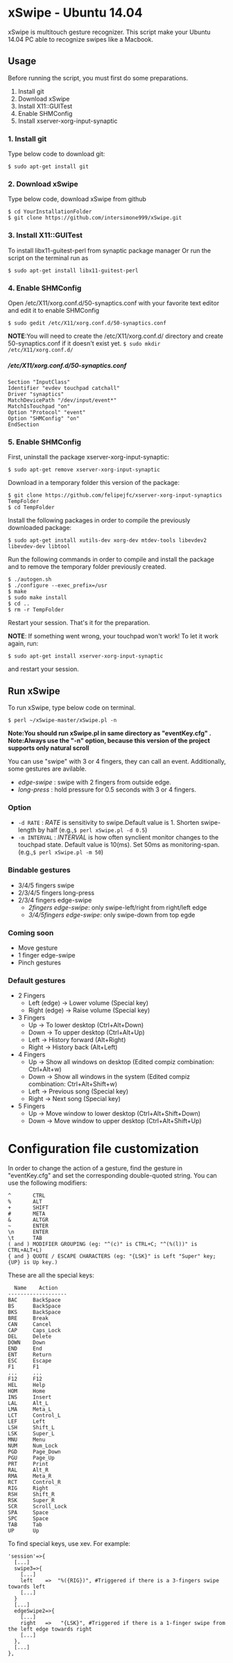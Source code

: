 xSwipe - Ubuntu 14.04
======================
xSwipe is multitouch gesture recognizer.
This script make your Ubuntu 14.04 PC able to recognize swipes like a Macbook.

## Usage

Before running the script, you must first do some preparations.

  1. Install git
  2. Download xSwipe
  3. Install X11::GUITest
  4. Enable SHMConfig
  5. Install xserver-xorg-input-synaptic

### 1. Install git
Type below code to download git:

    $ sudo apt-get install git

### 2. Download xSwipe
Type below code, download xSwipe from github

    $ cd YourInstallationFolder
    $ git clone https://github.com/intersimone999/xSwipe.git

### 3. Install X11::GUITest

To install libx11-guitest-perl from synaptic package manager
Or run the script on the terminal run as

    $ sudo apt-get install libx11-guitest-perl

### 4. Enable SHMConfig

Open /etc/X11/xorg.conf.d/50-synaptics.conf with your favorite text editor and edit it to enable SHMConfig

    $ sudo gedit /etc/X11/xorg.conf.d/50-synaptics.conf

**NOTE**:You will need to create the /etc/X11/xorg.conf.d/ directory and create 50-synaptics.conf if it doesn't exist yet.
     `$ sudo mkdir /etc/X11/xorg.conf.d/`

##### /etc/X11/xorg.conf.d/50-synaptics.conf

    Section "InputClass"
    Identifier "evdev touchpad catchall"
    Driver "synaptics"
    MatchDevicePath "/dev/input/event*"
    MatchIsTouchpad "on"
    Option "Protocol" "event"
    Option "SHMConfig" "on"
    EndSection


### 5. Enable SHMConfig
First, uninstall the package xserver-xorg-input-synaptic:

    $ sudo apt-get remove xserver-xorg-input-synaptic
  
Download in a temporary folder this version of the package:

    $ git clone https://github.com/felipejfc/xserver-xorg-input-synaptics TempFolder
    $ cd TempFolder

Install the following packages in order to compile the previously downloaded package:

    $ sudo apt-get install xutils-dev xorg-dev mtdev-tools libevdev2 libevdev-dev libtool

Run the following commands in order to compile and install the package and to remove the temporary folder previously created.

    $ ./autogen.sh
    $ ./configure --exec_prefix=/usr
    $ make
    $ sudo make install
    $ cd ..
    $ rm -r TempFolder

Restart your session. That's it for the preparation.

**NOTE**: If something went wrong, your touchpad won't work! To let it work again, run:

    $ sudo apt-get install xserver-xorg-input-synaptic

and restart your session.
  
## Run xSwipe

To run xSwipe, type below code on terminal.

    $ perl ~/xSwipe-master/xSwipe.pl -n

**Note:You should run xSwipe.pl in same directory as "eventKey.cfg" .**
**Note:Always use the "-n" option, because this version of the project supports only natural scroll**

You can use "swipe" with 3 or 4 fingers, they can call an event.
Additionally, some gestures are avilable.

* *edge-swipe* : swipe with 2 fingers from outside edge.
* *long-press* : hold pressure for 0.5 seconds with 3 or 4 fingers.

### Option

*   `-d RATE` :
      *RATE* is sensitivity to swipe.Default value is 1.
      Shorten swipe-length by half (e.g.,`$ perl xSwipe.pl -d 0.5`)
*   `-m INTERVAL` :
      *INTERVAL* is how often synclient monitor changes to the touchpad state.
      Default value is 10(ms).
      Set 50ms as monitoring-span. (e.g.,`$ perl xSwipe.pl -m 50`)

### Bindable gestures
* 3/4/5 fingers swipe
* 2/3/4/5 fingers long-press
* 2/3/4 fingers edge-swipe
    - *2fingers edge-swipe*: only swipe-left/right from right/left edge
    - *3/4/5fingers edge-swipe*: only swipe-down from top egde

### Coming soon
* Move gesture
* 1 finger edge-swipe
* Pinch gestures

### Default gestures

* 2 Fingers
  * Left (edge) -> Lower volume (Special key)
  * Right (edge) -> Raise volume (Special key)
* 3 Fingers
  * Up -> To lower desktop (Ctrl+Alt+Down)
  * Down -> To upper desktop (Ctrl+Alt+Up)
  * Left -> History forward (Alt+Right)
  * Right -> History back (Alt+Left)
* 4 Fingers
  * Up -> Show all windows on desktop (Edited compiz combination: Ctrl+Alt+w)
  * Down -> Show all windows in the system (Edited compiz combination: Ctrl+Alt+Shift+w)
  * Left -> Previous song (Special key)
  * Right -> Next song (Special key)
* 5 Fingers
  * Up -> Move window to lower desktop (Ctrl+Alt+Shift+Down)
  * Down -> Move window to upper desktop (Ctrl+Alt+Shift+Up)

# Configuration file customization

In order to change the action of a gesture, find the gesture in "eventKey.cfg" and set the corresponding double-quoted string. You can use the following modifiers:

    ^       CTRL
    %       ALT
    +       SHIFT
    #       META
    &       ALTGR
    ~       ENTER
    \n      ENTER
    \t      TAB
    ( and ) MODIFIER GROUPING (eg: "^(c)" is CTRL+C; "^(%(l))" is CTRL+ALT+L)
    { and } QUOTE / ESCAPE CHARACTERS (eg: "{LSK}" is Left "Super" key; {UP} is Up key.)


These are all the special keys:

      Name    Action
    -------------------
    BAC     BackSpace
    BS      BackSpace
    BKS     BackSpace
    BRE     Break
    CAN     Cancel
    CAP     Caps_Lock
    DEL     Delete
    DOWN    Down
    END     End
    ENT     Return
    ESC     Escape
    F1      F1
    ...     ...
    F12     F12
    HEL     Help
    HOM     Home
    INS     Insert
    LAL     Alt_L
    LMA     Meta_L
    LCT     Control_L
    LEF     Left
    LSH     Shift_L
    LSK     Super_L
    MNU     Menu
    NUM     Num_Lock
    PGD     Page_Down
    PGU     Page_Up
    PRT     Print
    RAL     Alt_R
    RMA     Meta_R
    RCT     Control_R
    RIG     Right
    RSH     Shift_R
    RSK     Super_R
    SCR     Scroll_Lock
    SPA     Space
    SPC     Space
    TAB     Tab
    UP      Up

To find special keys, use xev.
For example: 

    'session'=>{
      [...]
      swipe3=>{
        [...]
        left    =>  "%({RIG})", #Triggered if there is a 3-fingers swipe towards left
        [...]
      }
      [...]
      edgeSwipe2=>{
        [...]
        right	=>   "{LSK}", #Triggered if there is a 1-finger swipe from the left edge towards right
        [...]
      },
      [...]
    },
